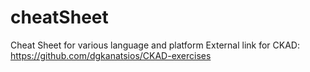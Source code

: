 # cheatSheet
Cheat Sheet for various language and platform
External link for CKAD: https://github.com/dgkanatsios/CKAD-exercises
